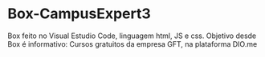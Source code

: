 # Box-CampusExpert3
Box feito no Visual Estudio Code, linguagem html, JS e css.
Objetivo desde Box é informativo: Cursos gratuitos da empresa GFT, na plataforma DIO.me
